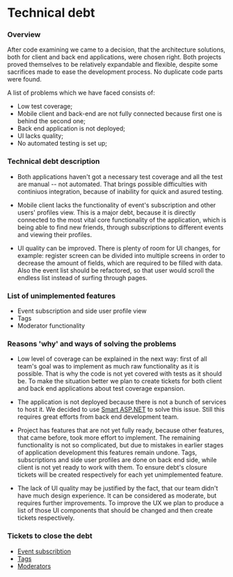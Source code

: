 ﻿# Technical debt

### Overview

After code examining we came to a decision, that the architecture solutions, both for client and back end applications, were chosen right. Both projects proved themselves to be relatively expandable and flexible, despite some sacrifices made to ease the development process. No duplicate code parts were found.

A list of problems which we have faced consists of:

* Low test coverage;
* Mobile client and back-end are not fully connected because first one is behind the second one;
* Back end application is not deployed;
* UI lacks quality;
* No automated testing is set up;

### Technical debt description
* Both applications haven't got a necessary test coverage and all the test are manual -- not automated. That brings possible difficulties with continiuos integration, because of inability for quick and asured testing.

* Mobile client lacks the functionality of event's subscription and other users' profiles view. This is a major debt, because it is directly connected to the most vital core functionality of the application, which is being able to find new friends, through subscriptions to different events and viewing their profiles.

* UI quality can be improved. There is plenty of room for UI changes, for example:  register screen can be divided into multiple screens in order to decrease the amount of fields, which are required to be filled with data. Also the event list should be refactored, so that user would scroll the endless list instead of surfing through pages.

### List of unimplemented features

* Event subscription and side user profile view
* Tags
* Moderator functionality

### Reasons 'why' and ways of solving the problems
* Low level of coverage can be explained in the next way: first of all team's goal was to implement as much raw functionality as it is possible. That is why the code is not yet covered with tests as it should be. To make the situation better we plan to create tickets for both client and back end applications about test coverage expansion.

* The application is not deployed because there is not a bunch of services to host it. We decided to use [Smart ASP.NET](https://www.smarterasp.net/index) to solve this issue. Still this requires great efforts from back end development team.

* Project has features that are not yet fully ready, because other features, that came before, took more effort to implement. The remaining functionality is not so complicated, but due to mistakes in earlier stages of application development this features remain undone. Tags, subscriptions and side user profiles are done on back end side, while client is not yet ready to work with them. To ensure debt's closure tickets will be created respectively for each yet unimplemented feature.

* The lack of UI quality may be justified by the fact, that our team didn't have much design experience. It can be considered as moderate, but requires further improvements. To improve the UX we plan to produce a list of those UI components that should be changed and then create tickets respectively.
 
### Tickets to close the debt
* [Event subscribtion](https://trello.com/c/k98Kd2d1/63-feature-mobile-goparty23subcribeimplementation)
* [Tags](https://trello.com/c/07IxRDfs/64-feature-mobile-goparty24tagimplenetation)
* [Moderators](https://trello.com/c/Opo7yTFC/65-story-8-as-a-moderator-i-want-to-be-able-to-accept-decline-the-creation-of-users-events)

